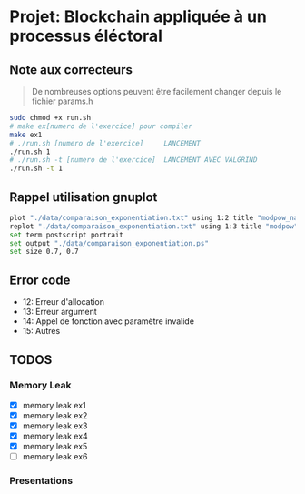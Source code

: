 # Projet: Blockchain appliquée à un processus éléctoral

## Note aux correcteurs

> De nombreuses options peuvent être facilement changer depuis le fichier params.h

```bash
sudo chmod +x run.sh
# make ex[numero de l'exercice] pour compiler 
make ex1
# ./run.sh [numero de l'exercice]     LANCEMENT
./run.sh 1
# ./run.sh -t [numero de l'exercice]  LANCEMENT AVEC VALGRIND
./run.sh -t 1
```

## Rappel utilisation gnuplot

```bash
plot "./data/comparaison_exponentiation.txt" using 1:2 title "modpow_naive" with lines
replot "./data/comparaison_exponentiation.txt" using 1:3 title "modpow" with lines
set term postscript portrait
set output "./data/comparaison_exponentiation.ps"
set size 0.7, 0.7
```

## Error code

- 12: Erreur d'allocation
- 13: Erreur argument
- 14: Appel de fonction avec paramètre invalide
- 15: Autres

## TODOS

### Memory Leak

- [x] memory leak ex1
- [x] memory leak ex2
- [x] memory leak ex3
- [x] memory leak ex4
- [x] memory leak ex5
- [ ] memory leak ex6

### Presentations
